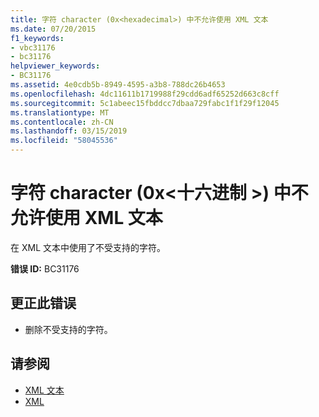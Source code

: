 ```yaml
---
title: 字符 character (0x<hexadecimal>) 中不允许使用 XML 文本
ms.date: 07/20/2015
f1_keywords:
- vbc31176
- bc31176
helpviewer_keywords:
- BC31176
ms.assetid: 4e0cdb5b-8949-4595-a3b8-788dc26b4653
ms.openlocfilehash: 4dc11611b1719988f29cdd6adf65252d663c8cff
ms.sourcegitcommit: 5c1abeec15fbddcc7dbaa729fabc1f1f29f12045
ms.translationtype: MT
ms.contentlocale: zh-CN
ms.lasthandoff: 03/15/2019
ms.locfileid: "58045536"
---
```

# <a name="character-character-0xhexadecimal-is-not-allowed-in-xml-literal"></a>字符 character (0x\<十六进制 >) 中不允许使用 XML 文本
在 XML 文本中使用了不受支持的字符。  
  
 **错误 ID:** BC31176  
  
## <a name="to-correct-this-error"></a>更正此错误  
  
-   删除不受支持的字符。  
  
## <a name="see-also"></a>请参阅

- [XML 文本](../../visual-basic/language-reference/xml-literals/index.md)
- [XML](../../visual-basic/programming-guide/language-features/xml/index.md)
